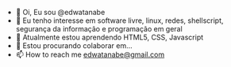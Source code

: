 - 👋 Oi, Eu sou @edwatanabe
- 👀 Eu tenho interesse em software livre, linux, redes, shellscript, segurança da informação e programação em geral
- 🌱 Atualmente estou aprendendo HTML5, CSS, Javascript
- 💞️ Estou procurando colaborar em...
- 📫 How to reach me edwatanabe@gmail.com

<!---
edwatanabe/edwatanabe is a ✨ special ✨ repository because its `README.md` (this file) appears on your GitHub profile.
You can click the Preview link to take a look at your changes.
--->
